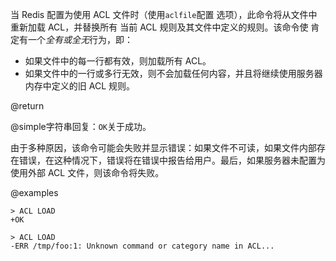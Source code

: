 当 Redis 配置为使用 ACL 文件时（使用`aclfile`配置
选项），此命令将从文件中重新加载 ACL，并替换所有
当前 ACL 规则及其文件中定义的规则。该命令使
肯定有一个*全有或全无*行为，即：

*   如果文件中的每一行都有效，则加载所有 ACL。
*   如果文件中的一行或多行无效，则不会加载任何内容，并且将继续使用服务器内存中定义的旧 ACL 规则。

@return

@simple字符串回复：`OK`关于成功。

由于多种原因，该命令可能会失败并显示错误：如果文件不可读，如果文件内部存在错误，在这种情况下，错误将在错误中报告给用户。最后，如果服务器未配置为使用外部 ACL 文件，则该命令将失败。

@examples

    > ACL LOAD
    +OK

    > ACL LOAD
    -ERR /tmp/foo:1: Unknown command or category name in ACL...
